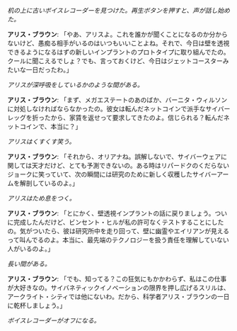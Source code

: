 _机の上に古いボイスレコーダーを見つけた。再生ボタンを押すと、声が話し始めた。_

**アリス・ブラウン**: 「やあ、アリスよ。これを誰かが聞くことになるのか分からないけど、愚痴る相手がいるのはいつもいいことよね。それで、今日は壁を透視できるようになるはずの新しいインプラントのプロトタイプに取り組んでたの。クールに聞こえるでしょ？でも、言っておくけど、今日はジェットコースターみたいな一日だったわ。」

_アリスが深呼吸をしているかのような間がある。_

**アリス・ブラウン**: 「まず、メガエステートのあのばか、バーニタ・ウィルソンに対処しなければならなかったの。彼女は転んだネットコインで派手なサイバーレッグを折ったから、家賃を返せって要求してきたのよ。信じられる？転んだネットコインで、本当に？」

_アリスはくすくす笑う。_

**アリス・ブラウン**: 「それから、オリアナね。誤解しないで、サイバーウェアに関しては天才だけど、とても予測できないの。ある時はリパードクのくだらないジョークに笑っていて、次の瞬間には研究のために新しく収穫したサイバーアームを解剖しているのよ。」

_アリスはため息をつく。_

**アリス・ブラウン**: 「とにかく、壁透視インプラントの話に戻りましょう。ついに完成したんだけど、ビンセント・ヒルが私の許可なくテストすることにしたの。気がついたら、彼は研究所中を走り回って、壁に幽霊やエイリアンが見えるって叫んでるのよ。本当に、最先端のテクノロジーを扱う責任を理解していない人がいるのよ。」

_長い間がある。_

**アリス・ブラウン**: 「でも、知ってる？この狂気にもかかわらず、私はこの仕事が大好きなの。サイバネティックイノベーションの限界を押し広げるスリルは、アークライト・シティでは他にないわ。だから、科学者アリス・ブラウンの一日に乾杯しましょう。」

_ボイスレコーダーがオフになる。_
